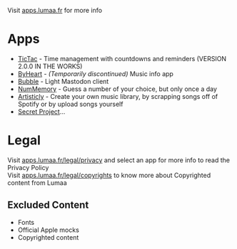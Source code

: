 Visit [apps.lumaa.fr](https://apps.lumaa.fr/) for more info

# Apps
- [TicTac](https://apps.lumaa.fr/app/tictac) - Time management with countdowns and reminders (VERSION 2.0.0 IN THE WORKS)
- [ByHeart](https://apps.lumaa.fr/app/byheart) - *(Temporarily discontinued)* Music info app
- [Bubble](https://apps.lumaa.fr/app/bubble) - Light Mastodon client 
- [NumMemory](https://apps.lumaa.fr/app/nummemory) - Guess a number of your choice, but only once a day
- [Artisticly](https://apps.lumaa.fr/app/artisticly) - Create your own music library, by scrapping songs off of Spotify or by upload songs yourself
- [Secret Project](https://apps.lumaa.fr/app/secret)...

# Legal
Visit [apps.lumaa.fr/legal/privacy](https://apps.lumaa.fr/legal/privacy) and select an app for more info to read the Privacy Policy\
Visit [apps.lumaa.fr/legal/copyrights](https://apps.lumaa.fr/legal/copyrights) to know more about Copyrighted content from Lumaa

## Excluded Content
- Fonts
- Official Apple mocks
- Copyrighted content
